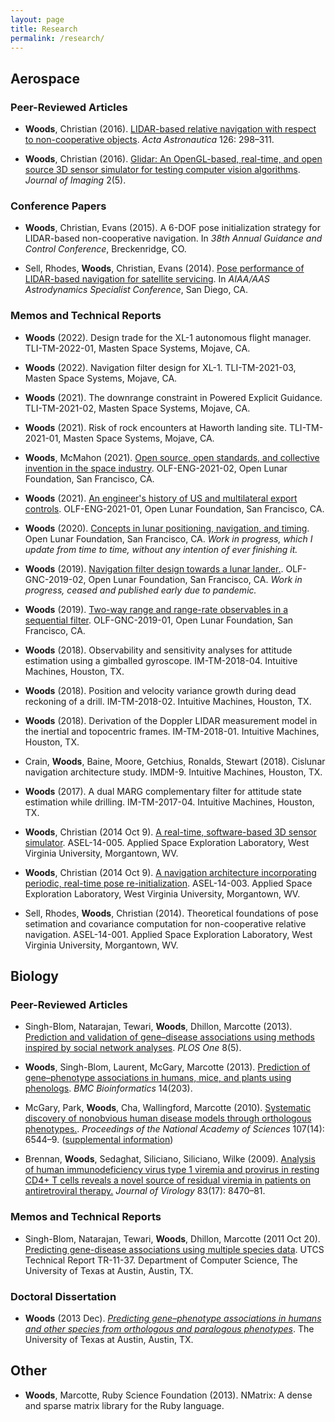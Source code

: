 ```yaml
---
layout: page
title: Research
permalink: /research/
---
```


## Aerospace

### Peer-Reviewed Articles

* **Woods**, Christian (2016). [LIDAR-based relative navigation with respect to non-cooperative objects](/assets/research/LIDAR-based_relative_navigation_with_respect_to_non-cooperative_objects.pdf). _Acta Astronautica_ 126: 298&ndash;311.

* **Woods**, Christian (2016). [Glidar: An OpenGL-based, real-time, and open source 3D sensor simulator for testing computer vision algorithms](/assets/research/Glidar_An_OpenGL-based_real-time_and_open_source_3D_sensor_simulator_for_testing_computer_vision_algorithms.pdf). _Journal of Imaging_ 2(5).

### Conference Papers

* **Woods**, Christian, Evans (2015). A 6-DOF pose initialization strategy for LIDAR-based non-cooperative navigation. In _38th Annual Guidance and Control Conference_, Breckenridge, CO.

* Sell, Rhodes, **Woods**, Christian, Evans (2014). [Pose performance of LIDAR-based navigation for satellite servicing](/assets/research/pose_performance.pdf). In _AIAA/AAS Astrodynamics Specialist Conference_, San Diego, CA.

### Memos and Technical Reports

* **Woods** (2022). Design trade for the XL-1 autonomous flight manager. TLI-TM-2022-01, Masten Space Systems, Mojave, CA.

* **Woods** (2022). Navigation filter design for XL-1. TLI-TM-2021-03, Masten Space Systems, Mojave, CA.

* **Woods** (2021). The downrange constraint in Powered Explicit Guidance. TLI-TM-2021-02, Masten Space Systems, Mojave, CA.

* **Woods** (2021). Risk of rock encounters at Haworth landing site. TLI-TM-2021-01, Masten Space Systems, Mojave, CA.

* **Woods**, McMahon (2021). [Open source, open standards, and collective invention in the space industry](/assets/research/openness.pdf). OLF-ENG-2021-02, Open Lunar Foundation, San Francisco, CA.

* **Woods** (2021). [An engineer's history of US and multilateral export controls](/assets/research/export.pdf). OLF-ENG-2021-01, Open Lunar Foundation, San Francisco, CA.

* **Woods** (2020). [Concepts in lunar positioning, navigation, and timing](/assets/research/lunar_PNT_concepts.pdf). Open Lunar Foundation, San Francisco, CA. _Work in progress, which I update from time to time, without any intention of ever finishing it._

* **Woods** (2019). [Navigation filter design towards a lunar lander.](https://github.com/openlunar/navmemos/raw/master/filter/filter.pdf). OLF-GNC-2019-02, Open Lunar Foundation, San Francisco, CA. _Work in progress, ceased and published early due to pandemic._

* **Woods** (2019). [Two-way range and range-rate observables in a sequential filter](https://github.com/openlunar/navmemos/raw/master/radiometric/memo.pdf). OLF-GNC-2019-01, Open Lunar Foundation, San Francisco, CA.

* **Woods** (2018). Observability and sensitivity analyses for attitude estimation using a gimballed gyroscope. IM-TM-2018-04. Intuitive Machines, Houston, TX.

* **Woods** (2018). Position and velocity variance growth during dead reckoning of a drill. IM-TM-2018-02. Intuitive Machines, Houston, TX.

* **Woods** (2018). Derivation of the Doppler LIDAR measurement model in the inertial and topocentric frames. IM-TM-2018-01. Intuitive Machines, Houston, TX.

* Crain, **Woods**, Baine, Moore, Getchius, Ronalds, Stewart (2018). Cislunar navigation architecture study. IMDM-9. Intuitive Machines, Houston, TX.

* **Woods** (2017). A dual MARG complementary filter for attitude state estimation while drilling. IM-TM-2017-04. Intuitive Machines, Houston, TX.

* **Woods**, Christian (2014 Oct 9). [A real-time, software-based 3D sensor simulator](/assets/research/GLIDAR_memo.pdf). ASEL-14-005. Applied Space Exploration Laboratory, West Virginia University, Morgantown, WV.

* **Woods**, Christian (2014 Oct 9). [A navigation architecture incorporating periodic, real-time pose re-initialization](/assets/research/pose_memo.pdf). ASEL-14-003. Applied Space Exploration Laboratory, West Virginia University, Morgantown, WV.

* Sell, Rhodes, **Woods**, Christian (2014). Theoretical foundations of pose setimation and covariance computation for non-cooperative relative navigation. ASEL-14-001. Applied Space Exploration Laboratory, West Virginia University, Morgantown, WV.

## Biology

### Peer-Reviewed Articles

* Singh-Blom, Natarajan, Tewari, **Woods**, Dhillon, Marcotte (2013). [Prediction and validation of gene&ndash;disease associations using methods inspired by social network analyses](/assets/research/Prediction_and_validation_of_gene-disease_associations_using_methods_inspired_by_social_network_analyses.pdf). _PLOS One_ 8(5).

* **Woods**, Singh-Blom, Laurent, McGary, Marcotte (2013). [Prediction of gene&ndash;phenotype associations in humans, mice, and plants using phenologs](/assets/research/Prediction_of_gene-phenotype_associations_in_humans_mice_and_plants_using_phenologs.pdf). _BMC Bioinformatics_ 14(203).

* McGary, Park, **Woods**, Cha, Wallingford, Marcotte (2010). [Systematic discovery of nonobvious human disease models through orthologous phenotypes.](/assets/research/Systematic_discovery.pdf). _Proceedings of the National Academy of Sciences_ 107(14): 6544&ndash;9. ([supplemental information](/assets/research/Systematic_discovery_SI.pdf))

* Brennan, **Woods**, Sedaghat, Siliciano, Siliciano, Wilke (2009). [Analysis of human immunodeficiency virus type 1 viremia and provirus in resting CD4+ T cells reveals a novel source of residual viremia in patients on antiretroviral therapy.](/assets/research/HIV.pdf) _Journal of Virology_ 83(17): 8470&ndash;81.

### Memos and Technical Reports

* Singh-Blom, Natarajan, Tewari, **Woods**, Dhillon, Marcotte (2011 Oct 20). [Predicting gene-disease associations using multiple species data](/assets/research/UTCS_Technical_Report.pdf). UTCS Technical Report TR-11-37. Department of Computer Science, The University of Texas at Austin, Austin, TX.

### Doctoral Dissertation

* **Woods** (2013 Dec). _[Predicting gene&ndash;phenotype associations in humans and other species from orthologous and paralogous phenotypes](https://repositories.lib.utexas.edu/bitstream/handle/2152/23292/WOODS-DISSERTATION-2013.pdf?sequence=1)_. The University of Texas at Austin, Austin, TX.

## Other

* **Woods**, Marcotte, Ruby Science Foundation (2013). NMatrix: A dense and sparse matrix library for the Ruby language.

